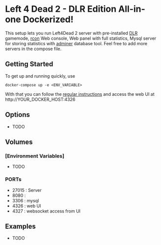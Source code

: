 # Left 4 Dead 2 - DLR Edition All-in-one Dockerized!


This setup lets you run Left4Dead 2 server with pre-installed [DLR](https://github.com/janiluuk/L4D2_DLR) gamemode, [rcon](https://github.com/itzg/docker-rcon-web-admin/) Web console, Web panel with full statistics, Mysql server for storing statistics with [adminer](https://github.com/vrana/adminer) database tool. Feel free to add more servers in the compose file.

## Getting Started

To get up and running quickly, use

```
docker-compose up -e <ENV_VARIABLE>
```

With that you can follow the [regular instructions](https://github.com/rcon-web-admin/rcon-web-admin#visit-the-ui) and
access the web UI at http://YOUR_DOCKER_HOST:4326

## Options
* TODO

## Volumes

### [Environment Variables]
* TODO

### PORTs
* 27015 : Server
* 8080 : 
* 3306 : mysql 
* 4326 : web UI
* 4327 : websocket access from UI

## Examples
* TODO
